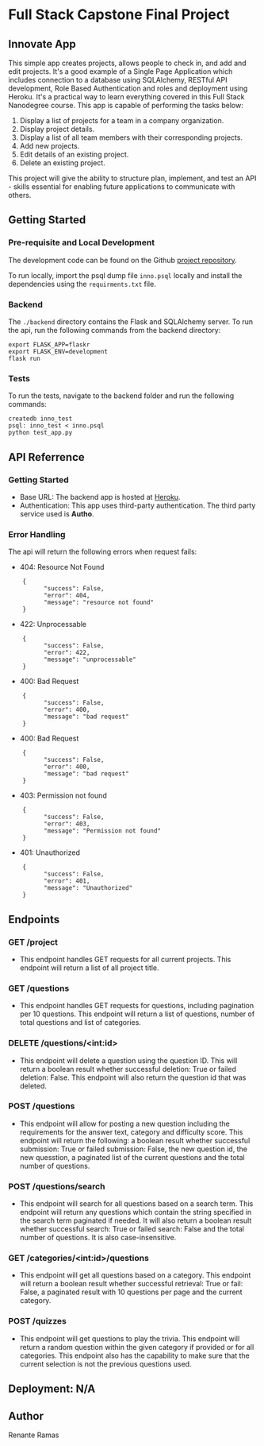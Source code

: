 # Full Stack Capstone Final Project

## Innovate App

This simple app creates projects, allows people to check in, and add and edit projects. It's a good example of a Single Page Application which includes connection to a database using SQLAlchemy, RESTful API development, Role Based Authentication and roles and deployment using Heroku. It's a practical way to learn everything covered in this Full Stack Nanodegree course. This app is capable of performing the tasks below:

1. Display a list of projects for a team in a company organization.
2. Display project details.
3. Display a list of all team members with their corresponding projects.
4. Add new projects.
5. Edit details of an existing project.
6. Delete an existing project.

This project will give the ability to structure plan, implement, and test an API - skills essential for enabling future applications to communicate with others.

## Getting Started

### Pre-requisite and Local Development

The development code can be found on the Github [project repository](https://github.com/opcreek/Innovate).

To run locally, import the psql dump file `inno.psql` locally and install the dependencies using the `requirments.txt` file.

### Backend

The `./backend` directory contains the Flask and SQLAlchemy server. To run the api, run the following commands from the backend directory:

```
export FLASK_APP=flaskr
export FLASK_ENV=development
flask run
```

### Tests

To run the tests, navigate to the backend folder and run the following commands:

```
createdb inno_test
psql: inno_test < inno.psql
python test_app.py
```

## API Referrence

### Getting Started

- Base URL: The backend app is hosted at [Heroku](https://innorey.herokuapp.com/).
- Authentication: This app uses third-party authentication. The third party service used is **Autho**.

### Error Handling

The api will return the following errors when request fails:

- 404: Resource Not Found

```
    {
          "success": False,
          "error": 404,
          "message": "resource not found"
    }
```

- 422: Unprocessable

```
    {
          "success": False,
          "error": 422,
          "message": "unprocessable"
    }
```

- 400: Bad Request

```
    {
          "success": False,
          "error": 400,
          "message": "bad request"
    }
```

- 400: Bad Request

```
    {
          "success": False,
          "error": 400,
          "message": "bad request"
    }
```

- 403: Permission not found

```
    {
          "success": False,
          "error": 403,
          "message": "Permission not found"
    }
```

- 401: Unauthorized

```
    {
          "success": False,
          "error": 401,
          "message": "Unauthorized"
    }
```

## Endpoints

### GET /project

- This endpoint handles GET requests for all current projects. This endpoint will return a list of all project title.

### GET /questions

- This endpoint handles GET requests for questions, including pagination per 10 questions. This endpoint will return a list of questions, number of total questions and list of categories.

### DELETE /questions/\<int:id>

- This endpoint will delete a question using the question ID. This will return a boolean result whether successful deletion: True or failed deletion: False. This endpoint will also return the question id that was deleted.

### POST /questions

- This endpoint will allow for posting a new question including the requirements for the answer text, category and difficulty score. This endpoint will return the following: a boolean result whether successful submission: True or failed submission: False, the new question id, the new quesstion, a paginated list of the current questions and the total number of questions.

### POST /questions/search

- This endpoint will search for all questions based on a search term. This endpoint will return any questions which contain the string specified in the search term paginated if needed. It will also return a boolean result whether successful search: True or failed search: False and the total number of questions. It is also case-insensitive.

### GET /categories/\<int:id>/questions

- This endpoint will get all questions based on a category. This endpoint will return a boolean result whether successful retrieval: True or fail: False, a paginated result with 10 questions per page and the current category.

### POST /quizzes

- This endpoint will get questions to play the trivia. This endpoint will return a random question within the given category if provided or for all categories. This endpoint also has the capability to make sure that the current selection is not the previous questions used.

## Deployment: N/A

## Author

Renante Ramas
